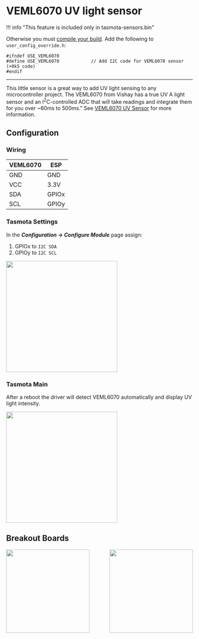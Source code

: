 # VEML6070 UV light sensor

!!! info "This feature is included only in tasmota-sensors.bin" 

Otherwise you must [compile your build](Compile-your-build). Add the following to `user_config_override.h`:
```
#ifndef USE_VEML6070
#define USE_VEML6070            // Add I2C code for VEML6070 sensor (+0k5 code)
#endif
```
----


This little sensor is a great way to add UV light sensing to any microcontroller project. The VEML6070 from Vishay has a true UV A light sensor and an I<sup>2</sup>C-controlled ADC that will take readings and integrate them for you over ~60ms to 500ms." See [VEML6070 UV Sensor](https://learn.adafruit.com/adafruit-veml6070-uv-light-sensor-breakout/overview) for more information.

## Configuration

### Wiring
| VEML6070   | ESP  |
|---|---|
|GND   |GND   |
|VCC   |3.3V 
|SDA   | GPIOx
|SCL   | GPIOy

### Tasmota Settings 
In the **_Configuration -> Configure Module_** page assign:

1. GPIOx to `I2C SDA`
2. GPIOy to `I2C SCL`

<img src="https://github.com/arendst/arendst.github.io/blob/master/media/wemos/wemos_veml6070_config_marked.jpg?raw=true" width=300>

### Tasmota Main
After a reboot the driver will detect VEML6070 automatically and display UV light intensity.

<img src="https://github.com/arendst/arendst.github.io/blob/master/media/wemos/wemos_veml6070_main_marked.jpg?raw=true" width=300>

## Breakout Boards
<img src="https://github.com/arendst/arendst.github.io/blob/master/media/wemos/veml6070-adafruit-uv-sensor.jpg?raw=true" width=225>
<img src="https://github.com/arendst/arendst.github.io/blob/master/media/wemos/veml6070-uv-sensor.jpg?raw=true" align=right width=225>

